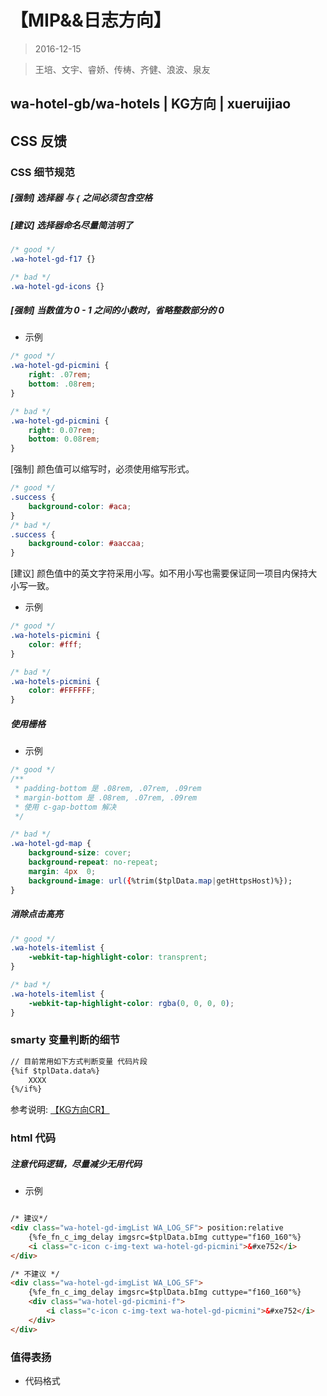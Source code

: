 # 【MIP&&日志方向】

> 2016-12-15

> 王培、文宇、睿娇、传梼、齐健、浪波、泉友

## wa-hotel-gb/wa-hotels | KG方向 | xueruijiao

## CSS 反馈

### CSS 细节规范

##### [强制] 选择器 与 `{` 之间必须包含空格

##### [建议] 选择器命名尽量简洁明了

```css
/* good */
.wa-hotel-gd-f17 {}

/* bad */
.wa-hotel-gd-icons {}
```

##### [强制] 当数值为 0 - 1 之间的小数时，省略整数部分的 0

- 示例

```css
/* good */
.wa-hotel-gd-picmini {
    right: .07rem;
    bottom: .08rem;
}

/* bad */
.wa-hotel-gd-picmini {
    right: 0.07rem;
    bottom: 0.08rem;
}
```

[强制] 颜色值可以缩写时，必须使用缩写形式。

```css
/* good */
.success {
    background-color: #aca;
}
/* bad */
.success {
    background-color: #aaccaa;
}
```

[建议] 颜色值中的英文字符采用小写。如不用小写也需要保证同一项目内保持大小写一致。

- 示例

```css
/* good */
.wa-hotels-picmini {
    color: #fff;
}

/* bad */
.wa-hotels-picmini {
    color: #FFFFFF;
}
```

##### 使用栅格

- 示例

```css
/* good */
/** 
 * padding-bottom 是 .08rem, .07rem, .09rem
 * margin-bottom 是 .08rem, .07rem, .09rem
 * 使用 c-gap-bottom 解决 
 */

/* bad */
.wa-hotel-gd-map {
    background-size: cover;
    background-repeat: no-repeat;
    margin: 4px  0; 
    background-image: url({%trim($tplData.map|getHttpsHost)%});
}
```

##### 消除点击高亮

```css
/* good */
.wa-hotels-itemlist {
    -webkit-tap-highlight-color: transprent;
}

/* bad */
.wa-hotels-itemlist {
    -webkit-tap-highlight-color: rgba(0, 0, 0, 0);
}
```

### smarty 变量判断的细节

```html
// 目前常用如下方式判断变量 代码片段
{%if $tplData.data%}
    XXXX
{%/if%}
```

参考说明: [【KG方向CR】](http://ala-fe.baidu.com/codereview/cr_16/cr_liuquanyou.md)

### html 代码 

##### 注意代码逻辑，尽量减少无用代码

- 示例

```html

/* 建议*/
<div class="wa-hotel-gd-imgList WA_LOG_SF"> position:relative
    {%fe_fn_c_img_delay imgsrc=$tplData.bImg cuttype="f160_160"%}
    <i class="c-icon c-img-text wa-hotel-gd-picmini">&#xe752</i>
</div>

/* 不建议 */
<div class="wa-hotel-gd-imgList WA_LOG_SF">
    {%fe_fn_c_img_delay imgsrc=$tplData.bImg cuttype="f160_160"%}
    <div class="wa-hotel-gd-picmini-f">
        <i class="c-icon c-img-text wa-hotel-gd-picmini">&#xe752</i>
    </div>
</div>
```

### 值得表扬

- 代码格式
